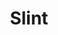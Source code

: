 ---
title: "Slint"
summary: "Slint was an American rock band formed in Louisville, KY in 1986. They disbanded following the recording of their second full-length album, Spiderland, in 1991. In 2005, 2007 and 2014 the band reunited to play a number of live shows. On the 2007 tour dates, in addition to performing songs from Spiderland and the untitled 10\", they also debuted a new composition called \"King's Approach.\" Their 2014 tour coincided with the release of a box set compiling a remastered version of the Spiderland LP, previously unreleased studio outtakes and demos, and a new documentary film about their origins and the Louisville music scene."
slug: "slint"
image: "slint.jpg"
apple_music_artist_url: "https://music.apple.com/gb/artist/slint/18280238"
wikipedia_url: "https://en.wikipedia.org/wiki/Slint"
---